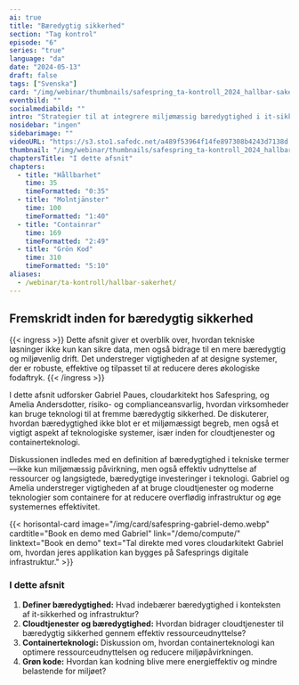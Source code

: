 ```yaml
---
ai: true
title: "Bæredygtig sikkerhed"
section: "Tag kontrol"
episode: "6"
series: "true"
language: "da"
date: "2024-05-13"
draft: false
tags: ["Svenska"]
card: "/img/webinar/thumbnails/safespring_ta-kontroll_2024_hallbar-sakerhet.jpg"
eventbild: ""
socialmediabild: ""
intro: "Strategier til at integrere miljømæssig bæredygtighed i it-sikkerhedsstrategier."
nosidebar: "ingen"
sidebarimage: ""
videoURL: "https://s3.sto1.safedc.net/a489f53964f14fe897308b4243d7138d:processedvideos/safespring_ta-kontroll_2024_hallbar-sakerhet_final/master.m3u8"
thumbnail: "/img/webinar/thumbnails/safespring_ta-kontroll_2024_hallbar-sakerhet.jpg"
chaptersTitle: "I dette afsnit"
chapters:
  - title: "Hållbarhet"
    time: 35
    timeFormatted: "0:35"
  - title: "Molntjänster"
    time: 100
    timeFormatted: "1:40"
  - title: "Containrar"
    time: 169
    timeFormatted: "2:49"
  - title: "Grön Kod"
    time: 310
    timeFormatted: "5:10"
aliases:
  - /webinar/ta-kontroll/hallbar-sakerhet/
---
```

## Fremskridt inden for bæredygtig sikkerhed

{{< ingress >}}
Dette afsnit giver et overblik over, hvordan tekniske løsninger ikke kun kan sikre data, men også bidrage til en mere bæredygtig og miljøvenlig drift. Det understreger vigtigheden af at designe systemer, der er robuste, effektive og tilpasset til at reducere deres økologiske fodaftryk.
{{< /ingress >}}

I dette afsnit udforsker Gabriel Paues, cloudarkitekt hos Safespring, og Amelia Andersdotter, risiko- og complianceansvarlig, hvordan virksomheder kan bruge teknologi til at fremme bæredygtig sikkerhed. De diskuterer, hvordan bæredygtighed ikke blot er et miljømæssigt begreb, men også et vigtigt aspekt af teknologiske systemer, især inden for cloudtjenester og containerteknologi.

Diskussionen indledes med en definition af bæredygtighed i tekniske termer—ikke kun miljømæssig påvirkning, men også effektiv udnyttelse af ressourcer og langsigtede, bæredygtige investeringer i teknologi. Gabriel og Amelia understreger vigtigheden af at bruge cloudtjenester og moderne teknologier som containere for at reducere overflødig infrastruktur og øge systemernes effektivitet.

{{< horisontal-card image="/img/card/safespring-gabriel-demo.webp" cardtitle="Book en demo med Gabriel" link="/demo/compute/" linktext="Book en demo" text="Tal direkte med vores cloudarkitekt Gabriel om, hvordan jeres applikation kan bygges på Safesprings digitale infrastruktur." >}}

### I dette afsnit

1. **Definer bæredygtighed:** Hvad indebærer bæredygtighed i konteksten af it-sikkerhed og infrastruktur?
2. **Cloudtjenester og bæredygtighed:** Hvordan bidrager cloudtjenester til bæredygtig sikkerhed gennem effektiv ressourceudnyttelse?
3. **Containerteknologi:** Diskussion om, hvordan containerteknologi kan optimere ressourceudnyttelsen og reducere miljøpåvirkningen.
4. **Grøn kode:** Hvordan kan kodning blive mere energieffektiv og mindre belastende for miljøet?